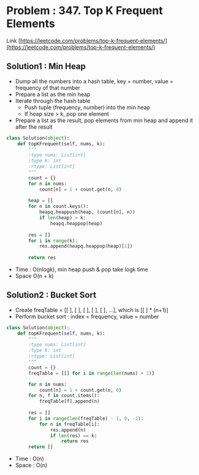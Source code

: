 # Problem : 347. Top K Frequent Elements
Link [https://leetcode.com/problems/top-k-frequent-elements/](https://leetcode.com/problems/top-k-frequent-elements/)

## Solution1 : Min Heap
- Dump all the numbers into a hash table, key = number, value = frequency of that number
- Prepare a list as the min heap
- Iterate through the hash table
  - Push tuple (frequency, number) into the min heap
  - If heap size > k, pop one element
- Prepare a list as the result, pop elements from min heap and append it after the result
```python
class Solution(object):
    def topKFrequent(self, nums, k):
        """
        :type nums: List[int]
        :type k: int
        :rtype: List[int]
        """
        count = {}
        for n in nums:
            count[n] = 1 + count.get(n, 0)
        
        heap = []
        for n in count.keys():
            heapq.heappush(heap, (count[n], n))
            if len(heap) > k:
                heapq.heappop(heap)
        
        res = []
        for i in range(k):
            res.append(heapq.heappop(heap)[1])
        
        return res
```
- Time : O(nlogk), min heap push & pop take logk time
- Space  O(n + k)

## Solution2 : Bucket Sort
- Create freqTable = [[ ], [ ], [ ], [ ], [ ], ...], which is [[ ] * (n+1)]
- Perform bucket sort : index = frequency, value = number
```python
class Solution(object):
    def topKFrequent(self, nums, k):
        """
        :type nums: List[int]
        :type k: int
        :rtype: List[int]
        """
        count = {}
        freqTable = [[] for i in range(len(nums) + 1)]

        for n in nums:
            count[n] = 1 + count.get(n, 0)
        for n, f in count.items():
            freqTable[f].append(n)
        
        res = []
        for i in range(len(freqTable) - 1, 0, -1):
            for n in freqTable[i]:
                res.append(n)
                if len(res) == k:
                    return res
        return []
```
- Time : O(n)
- Space : O(n)
